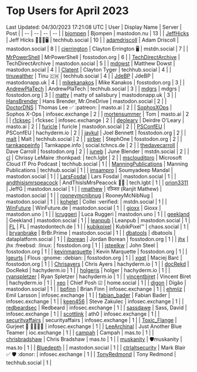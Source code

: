 # Top Users for April 2023
Last Updated: 04/30/2023 17:21:08 UTC
| User | Display Name | Server | Post |
| -- | -- | -- | -- |
| [bjompen](https://mastodon.nu/@bjompen) | Bjompen | mastodon.nu | 13 |
| [JeffHicks](https://techhub.social/@JeffHicks) | Jeff Hicks 🐶🎼🍷🖥️ | techhub.social | 10 |
| [adamdriscoll](https://mastodon.social/@adamdriscoll) | Adam Driscoll | mastodon.social | 8 |
| [cjerrington](https://mstdn.social/@cjerrington) | Clayton Errington 🖥️ | mstdn.social | 7 |
| [MrPowerShell](https://fosstodon.org/@MrPowerShell) | MrPowerShell | fosstodon.org | 6 |
| [TechDirectArchive](https://mastodon.social/@TechDirectArchive) | TechDirectArchive | mastodon.social | 5 |
| [mdowst](https://mastodon.social/@mdowst) | Matthew Dowst | mastodon.social | 4 |
| [Clatent](https://techhub.social/@Clatent) | Clayton Tyger | techhub.social | 4 |
| [tinuwalther](https://techhub.social/@tinuwalther) | Tinu 🇨🇭 | techhub.social | 4 |
| [JdeBP](https://mastodonapp.uk/@JdeBP) | JdeBP | mastodonapp.uk | 4 |
| [mikekanakos](https://fosstodon.org/@mikekanakos) | Mike Kanakos | fosstodon.org | 3 |
| [AndrewPlaTech](https://techhub.social/@AndrewPlaTech) | AndrewPlaTech | techhub.social | 3 |
| [mdgrs](https://fosstodon.org/@mdgrs) | mdgrs | fosstodon.org | 3 |
| [matty](https://mastodonapp.uk/@matty) | matty of salisbury | mastodonapp.uk | 3 |
| [HansBrender](https://mastodon.social/@HansBrender) | Hans Brender, Mr.OneDrive | mastodon.social | 2 |
| [DoctorDNS](https://masto.ai/@DoctorDNS) | Thomas Lee ✅ :patreon: | masto.ai | 2 |
| [SophosXOps](https://infosec.exchange/@SophosXOps) | Sophos X-Ops | infosec.exchange | 2 |
| [mortensummer](https://masto.ai/@mortensummer) | Tom | masto.ai | 2 |
| [r1cksec](https://infosec.exchange/@r1cksec) | r1cksec | infosec.exchange | 2 |
| [deoleary](https://masto.ai/@deoleary) | Deirdre O'Leary | masto.ai | 2 |
| [furicle](https://mastodon.social/@furicle) | furicle | mastodon.social | 2 |
| [PSConfEU](https://hachyderm.io/@PSConfEU) | PSConfEU | hachyderm.io | 2 |
| [jaykul](https://fosstodon.org/@jaykul) | Joel Bennett | fosstodon.org | 2 |
| [malt](https://techhub.social/@malt) | Malt | techhub.social | 2 |
| [sirber](https://fosstodon.org/@sirber) | StephOne | fosstodon.org | 2 |
| [tarnkappeinfo](https://social.tchncs.de/@tarnkappeinfo) | Tarnkappe.info | social.tchncs.de | 2 |
| [thedavecarroll](https://fosstodon.org/@thedavecarroll) | Dave Carroll | fosstodon.org | 2 |
| [juneb](https://mstdn.social/@juneb) | June Blender | mstdn.social | 2 |
| [cl](https://tech.lgbt/@cl) | Chrissy LeMaire :thonkpad: | tech.lgbt | 2 |
| [msclouditpro](https://techhub.social/@msclouditpro) | Microsoft Cloud IT Pro Podcast | techhub.social | 1 |
| [ManningPublications](https://techhub.social/@ManningPublications) | Manning Publications | techhub.social | 1 |
| [imsampro](https://mastodon.social/@imsampro) | Soumyadeep Mandal | mastodon.social | 1 |
| [LarsFosdal](https://mastodon.social/@LarsFosdal) | Lars Fosdal | mastodon.social | 1 |
| [andthisismrspeacock](https://tech.lgbt/@andthisismrspeacock) | AndThisIsMrsPeacock 🏳️‍🌈 | tech.lgbt | 1 |
| [orion3311](https://mastodon.social/@orion3311) | JeffG | mastodon.social | 1 |
| [rmathew](https://mastodon.social/@rmathew) | रञ्जित (Ranjit Mathew) | mastodon.social | 1 |
| [rooneymcnibnug](https://mastodon.social/@rooneymcnibnug) | RooneyMcNibNug | mastodon.social | 1 |
| [kohelet](https://mstdn.social/@kohelet) | Collei :verified: | mstdn.social | 1 |
| [WinFuture](https://mastodon.social/@WinFuture) | WinFuture.de | mastodon.social | 1 |
| [gioxx](https://mastodon.uno/@gioxx) | Gioxx | mastodon.uno | 1 |
| [lcruggeri](https://mastodon.uno/@lcruggeri) | Luca Ruggeri | mastodon.uno | 1 |
| [geekland](https://mastodon.social/@geekland) | Geekland | mastodon.social | 1 |
| [leanpub](https://mastodon.social/@leanpub) | Leanpub | mastodon.social | 1 |
| [FL](https://mastodontech.de/@FL) | FL | mastodontech.de | 1 |
| [kubikpixel](https://chaos.social/@kubikpixel) | KubikPixel™ | chaos.social | 1 |
| [bryanbrake](https://mastodon.social/@bryanbrake) | BrBr.Prime | mastodon.social | 1 |
| [dbatools](https://dataplatform.social/@dbatools) | dbatools | dataplatform.social | 1 |
| [jborean](https://fosstodon.org/@jborean) | Jordan Borean | fosstodon.org | 1 |
| [jhx](https://fosstodon.org/@jhx) | jhx :freebsd: :linux: | fosstodon.org | 1 |
| [jsteelkw](https://fosstodon.org/@jsteelkw) | John Steel | fosstodon.org | 1 |
| [kevinmarquette](https://fosstodon.org/@kevinmarquette) | Kevin Marquette | fosstodon.org | 1 |
| [lgeurts](https://fosstodon.org/@lgeurts) | Flous :gnome: :debian: | fosstodon.org | 1 |
| [xgqt](https://fosstodon.org/@xgqt) | Maciej Barć | fosstodon.org | 1 |
| [Chrisayers](https://hachyderm.io/@Chrisayers) | Chris Ayers | hachyderm.io | 1 |
| [docRekd](https://hachyderm.io/@docRekd) | DocRekd | hachyderm.io | 1 |
| [holgerjs](https://hachyderm.io/@holgerjs) | holger | hachyderm.io | 1 |
| [ryanspletzer](https://hachyderm.io/@ryanspletzer) | Ryan Spletzer | hachyderm.io | 1 |
| [vincentbiret](https://hachyderm.io/@vincentbiret) | Vincent Biret | hachyderm.io | 1 |
| [xeo](https://home.social/@xeo) | Chief Posh ☑ | home.social | 1 |
| [digon](https://mastodon.social/@digon) | Digão | mastodon.social | 1 |
| [bpfinn](https://infosec.exchange/@bpfinn) | Brian Finn | infosec.exchange | 1 |
| [ehmiiz](https://infosec.exchange/@ehmiiz) | Emil Larsson | infosec.exchange | 1 |
| [fabian_bader](https://infosec.exchange/@fabian_bader) | Fabian Bader | infosec.exchange | 1 |
| [keen456](https://infosec.exchange/@keen456) | Steve Zakulec | infosec.exchange | 1 |
| [redbeardsec](https://infosec.exchange/@redbeardsec) | Redbeard | infosec.exchange | 1 |
| [sassdawe](https://infosec.exchange/@sassdawe) | Sass, David | infosec.exchange | 1 |
| [scottlink](https://infosec.exchange/@scottlink) | ath0 | infosec.exchange | 1 |
| [securityaffairs](https://infosec.exchange/@securityaffairs) | securityaffairs | infosec.exchange | 1 |
| [Toxic_Flange](https://infosec.exchange/@Toxic_Flange) | Gurjeet 🍆 🍁🐱‍💻💩 | infosec.exchange | 1 |
| [LeeArchinal](https://ioc.exchange/@LeeArchinal) | Just Another Blue Teamer | ioc.exchange | 1 |
| [campah](https://mas.to/@campah) | Campah | mas.to | 1 |
| [chrisbradshaw](https://mas.to/@chrisbradshaw) | Chris Bradshaw | mas.to | 1 |
| [muskanity](https://mas.to/@muskanity) | 🛡️muskanity | mas.to | 1 |
| [Bluedepth](https://mastodon.social/@Bluedepth) |  | mastodon.social | 1 |
| [ctrlaltsecurity](https://infosec.exchange/@ctrlaltsecurity) | Mark Blair ✅ 🛡 :donor: | infosec.exchange | 1 |
| [TonyRedmond](https://techhub.social/@TonyRedmond) | Tony Redmond | techhub.social | 1 |
